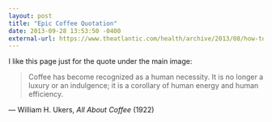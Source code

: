 ```yaml
---
layout: post
title: "Epic Coffee Quotation"
date: 2013-09-28 13:53:50 -0400
external-url: https://www.theatlantic.com/health/archive/2013/08/how-to-make-perfect-coffee/278944/
---
```


I like this page just for the quote under the main image:

> Coffee has become recognized as a human necessity. It is no longer a luxury or
> an indulgence; it is a corollary of human energy and human efficiency.

&#8212; William H. Ukers, _All About Coffee_ (1922)
